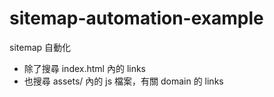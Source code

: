 # sitemap-automation-example
sitemap 自動化

- 除了搜尋 index.html 內的 links
- 也搜尋 assets/ 內的 js 檔案，有關 domain 的 links